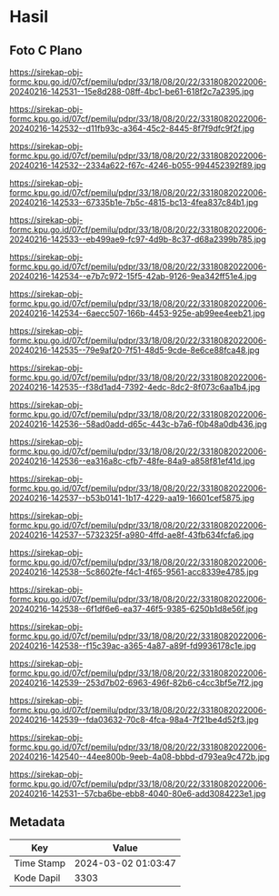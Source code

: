 # Hasil

## Foto C Plano

https://sirekap-obj-formc.kpu.go.id/07cf/pemilu/pdpr/33/18/08/20/22/3318082022006-20240216-142531--15e8d288-08ff-4bc1-be61-618f2c7a2395.jpg

https://sirekap-obj-formc.kpu.go.id/07cf/pemilu/pdpr/33/18/08/20/22/3318082022006-20240216-142532--d11fb93c-a364-45c2-8445-8f7f9dfc9f2f.jpg

https://sirekap-obj-formc.kpu.go.id/07cf/pemilu/pdpr/33/18/08/20/22/3318082022006-20240216-142532--2334a622-f67c-4246-b055-994452392f89.jpg

https://sirekap-obj-formc.kpu.go.id/07cf/pemilu/pdpr/33/18/08/20/22/3318082022006-20240216-142533--67335b1e-7b5c-4815-bc13-4fea837c84b1.jpg

https://sirekap-obj-formc.kpu.go.id/07cf/pemilu/pdpr/33/18/08/20/22/3318082022006-20240216-142533--eb499ae9-fc97-4d9b-8c37-d68a2399b785.jpg

https://sirekap-obj-formc.kpu.go.id/07cf/pemilu/pdpr/33/18/08/20/22/3318082022006-20240216-142534--e7b7c972-15f5-42ab-9126-9ea342ff51e4.jpg

https://sirekap-obj-formc.kpu.go.id/07cf/pemilu/pdpr/33/18/08/20/22/3318082022006-20240216-142534--6aecc507-166b-4453-925e-ab99ee4eeb21.jpg

https://sirekap-obj-formc.kpu.go.id/07cf/pemilu/pdpr/33/18/08/20/22/3318082022006-20240216-142535--79e9af20-7f51-48d5-9cde-8e6ce88fca48.jpg

https://sirekap-obj-formc.kpu.go.id/07cf/pemilu/pdpr/33/18/08/20/22/3318082022006-20240216-142535--f38d1ad4-7392-4edc-8dc2-8f073c6aa1b4.jpg

https://sirekap-obj-formc.kpu.go.id/07cf/pemilu/pdpr/33/18/08/20/22/3318082022006-20240216-142536--58ad0add-d65c-443c-b7a6-f0b48a0db436.jpg

https://sirekap-obj-formc.kpu.go.id/07cf/pemilu/pdpr/33/18/08/20/22/3318082022006-20240216-142536--ea316a8c-cfb7-48fe-84a9-a858f81ef41d.jpg

https://sirekap-obj-formc.kpu.go.id/07cf/pemilu/pdpr/33/18/08/20/22/3318082022006-20240216-142537--b53b0141-1b17-4229-aa19-16601cef5875.jpg

https://sirekap-obj-formc.kpu.go.id/07cf/pemilu/pdpr/33/18/08/20/22/3318082022006-20240216-142537--5732325f-a980-4ffd-ae8f-43fb634fcfa6.jpg

https://sirekap-obj-formc.kpu.go.id/07cf/pemilu/pdpr/33/18/08/20/22/3318082022006-20240216-142538--5c8602fe-f4c1-4f65-9561-acc8339e4785.jpg

https://sirekap-obj-formc.kpu.go.id/07cf/pemilu/pdpr/33/18/08/20/22/3318082022006-20240216-142538--6f1df6e6-ea37-46f5-9385-6250b1d8e56f.jpg

https://sirekap-obj-formc.kpu.go.id/07cf/pemilu/pdpr/33/18/08/20/22/3318082022006-20240216-142538--f15c39ac-a365-4a87-a89f-fd9936178c1e.jpg

https://sirekap-obj-formc.kpu.go.id/07cf/pemilu/pdpr/33/18/08/20/22/3318082022006-20240216-142539--253d7b02-6963-496f-82b6-c4cc3bf5e7f2.jpg

https://sirekap-obj-formc.kpu.go.id/07cf/pemilu/pdpr/33/18/08/20/22/3318082022006-20240216-142539--fda03632-70c8-4fca-98a4-7f21be4d52f3.jpg

https://sirekap-obj-formc.kpu.go.id/07cf/pemilu/pdpr/33/18/08/20/22/3318082022006-20240216-142540--44ee800b-9eeb-4a08-bbbd-d793ea9c472b.jpg

https://sirekap-obj-formc.kpu.go.id/07cf/pemilu/pdpr/33/18/08/20/22/3318082022006-20240216-142531--57cba6be-ebb8-4040-80e6-add3084223e1.jpg


## Metadata

| Key        | Value               |
| ---------- | ------------------- |
| Time Stamp | 2024-03-02 01:03:47 |
| Kode Dapil | 3303                |



